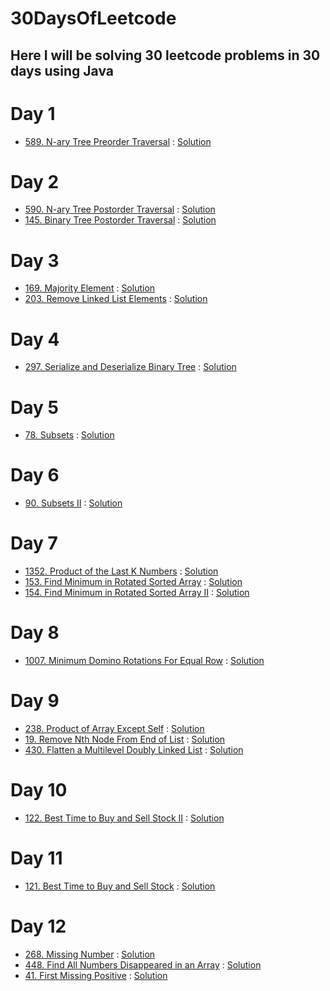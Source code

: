 # 30DaysOfLeetcode

## Here I will be solving 30 leetcode problems in 30 days using Java

# Day 1
- [589. N-ary Tree Preorder Traversal](https://leetcode.com/problems/n-ary-tree-preorder-traversal/) : [Solution](https://github.com/makrandp/30-days-of-leetcode/blob/master/Day%201/589.%20N-ary%20Tree%20Preorder%20Traversal.java)

# Day 2
- [590. N-ary Tree Postorder Traversal](https://leetcode.com/problems/n-ary-tree-postorder-traversal/) : [Solution](https://github.com/makrandp/30-days-of-leetcode/blob/master/Day%202/590.%20N-ary%20Tree%20Postorder%20Traversal.java)
- [145. Binary Tree Postorder Traversal](https://leetcode.com/problems/binary-tree-postorder-traversal/) : [Solution](https://github.com/makrandp/30-days-of-leetcode/blob/master/Day%202/145.%20Binary%20Tree%20Postorder%20Traversal.java)

# Day 3
- [169. Majority Element](https://leetcode.com/problems/majority-element/) : [Solution](https://github.com/makrandp/30-days-of-leetcode/blob/master/Day%203/169.%20Majority%20Element.java)
- [203. Remove Linked List Elements](https://leetcode.com/problems/remove-linked-list-elements/) : [Solution](https://github.com/makrandp/30-days-of-leetcode/blob/master/Day%203/203.%20Remove%20Linked%20List%20Elements.java)

# Day 4
- [297. Serialize and Deserialize Binary Tree](https://leetcode.com/problems/serialize-and-deserialize-binary-tree/) : [Solution](https://github.com/makrandp/30-days-of-leetcode/tree/master/Day%204)

# Day 5
- [78. Subsets](https://leetcode.com/problems/subsets/) : [Solution](https://github.com/makrandp/30-days-of-leetcode/tree/master/Day%205)

# Day 6
- [90. Subsets II](https://leetcode.com/problems/subsets-ii/) : [Solution](https://github.com/makrandp/30-days-of-leetcode/tree/master/Day%206)

# Day 7
- [1352. Product of the Last K Numbers](https://leetcode.com/problems/product-of-the-last-k-numbers/) : [Solution](https://github.com/makrandp/30-days-of-leetcode/blob/master/Day%207/1352.%20Product%20of%20the%20Last%20K%20Numbers.java)
- [153. Find Minimum in Rotated Sorted Array](https://leetcode.com/problems/find-minimum-in-rotated-sorted-array/) : [Solution](https://github.com/makrandp/30-days-of-leetcode/blob/master/Day%207/153.%20Find%20Minimum%20in%20Rotated%20Sorted%20Array.java)
- [154. Find Minimum in Rotated Sorted Array II](https://leetcode.com/problems/find-minimum-in-rotated-sorted-array-ii/) : [Solution](https://github.com/makrandp/30-days-of-leetcode/blob/master/Day%207/154.%20Find%20Minimum%20in%20Rotated%20Sorted%20Array%20II.java)

# Day 8
- [1007. Minimum Domino Rotations For Equal Row](https://leetcode.com/problems/minimum-domino-rotations-for-equal-row/) : [Solution](https://github.com/makrandp/30-days-of-leetcode/blob/master/Day%208/1007.%20Minimum%20Domino%20Rotations%20For%20Equal%20Row.java)

# Day 9
- [238. Product of Array Except Self](https://leetcode.com/problems/product-of-array-except-self/) : [Solution](https://github.com/makrandp/30-days-of-leetcode/blob/master/Day%209/238.%20Product%20of%20Array%20Except%20Self.java)
- [19. Remove Nth Node From End of List](https://leetcode.com/problems/remove-nth-node-from-end-of-list/) : [Solution](https://github.com/makrandp/30-days-of-leetcode/blob/master/Day%209/19.%20Remove%20Nth%20Node%20From%20End%20of%20List.java)
- [430. Flatten a Multilevel Doubly Linked List](https://leetcode.com/problems/flatten-a-multilevel-doubly-linked-list/) : [Solution](https://github.com/makrandp/30-days-of-leetcode/blob/master/Day%209/430.%20Flatten%20a%20Multilevel%20Doubly%20Linked%20List.java)

# Day 10
- [122. Best Time to Buy and Sell Stock II](https://leetcode.com/problems/best-time-to-buy-and-sell-stock-ii/) : [Solution](https://github.com/makrandp/30-days-of-leetcode/blob/master/Day%2010/122.%20Best%20Time%20to%20Buy%20and%20Sell%20Stock%20II.java)

# Day 11
- [121. Best Time to Buy and Sell Stock](https://leetcode.com/problems/best-time-to-buy-and-sell-stock/) : [Solution](https://github.com/makrandp/30-days-of-leetcode/blob/master/Day%2011/121.%20Best%20Time%20to%20Buy%20and%20Sell%20Stock.java)

# Day 12
- [268. Missing Number](https://leetcode.com/problems/missing-number/) : [Solution](https://github.com/makrandp/30-days-of-leetcode/blob/master/Day%2012/268.%20Missing%20Number.java)
- [448. Find All Numbers Disappeared in an Array](https://leetcode.com/problems/find-all-numbers-disappeared-in-an-array/) : [Solution](https://github.com/makrandp/30-days-of-leetcode/blob/master/Day%2012/448.%20Find%20All%20Numbers%20Disappeared%20in%20an%20Array.java)
- [41. First Missing Positive](https://leetcode.com/problems/first-missing-positive/) : [Solution](https://github.com/makrandp/30-days-of-leetcode/blob/master/Day%2012/41.%20First%20Missing%20Positive.java)